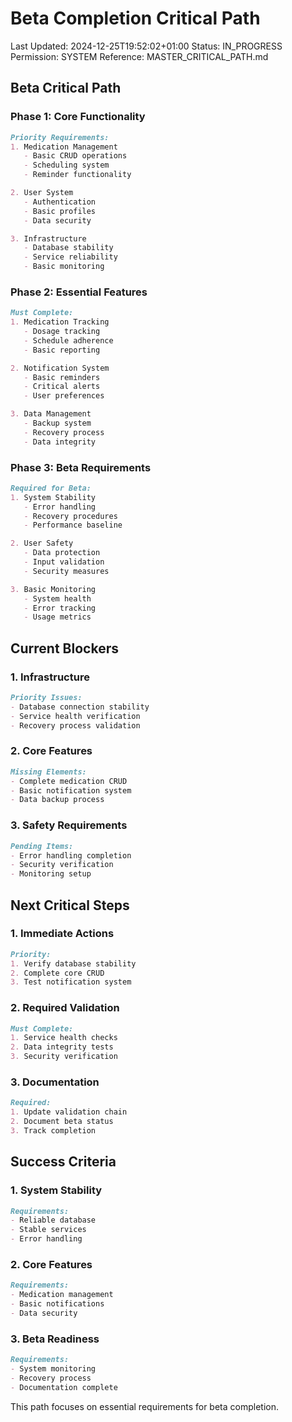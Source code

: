 # Beta Completion Critical Path
Last Updated: 2024-12-25T19:52:02+01:00
Status: IN_PROGRESS
Permission: SYSTEM
Reference: MASTER_CRITICAL_PATH.md

## Beta Critical Path

### Phase 1: Core Functionality
```markdown
Priority Requirements:
1. Medication Management
   - Basic CRUD operations
   - Scheduling system
   - Reminder functionality

2. User System
   - Authentication
   - Basic profiles
   - Data security

3. Infrastructure
   - Database stability
   - Service reliability
   - Basic monitoring
```

### Phase 2: Essential Features
```markdown
Must Complete:
1. Medication Tracking
   - Dosage tracking
   - Schedule adherence
   - Basic reporting

2. Notification System
   - Basic reminders
   - Critical alerts
   - User preferences

3. Data Management
   - Backup system
   - Recovery process
   - Data integrity
```

### Phase 3: Beta Requirements
```markdown
Required for Beta:
1. System Stability
   - Error handling
   - Recovery procedures
   - Performance baseline

2. User Safety
   - Data protection
   - Input validation
   - Security measures

3. Basic Monitoring
   - System health
   - Error tracking
   - Usage metrics
```

## Current Blockers

### 1. Infrastructure
```markdown
Priority Issues:
- Database connection stability
- Service health verification
- Recovery process validation
```

### 2. Core Features
```markdown
Missing Elements:
- Complete medication CRUD
- Basic notification system
- Data backup process
```

### 3. Safety Requirements
```markdown
Pending Items:
- Error handling completion
- Security verification
- Monitoring setup
```

## Next Critical Steps

### 1. Immediate Actions
```markdown
Priority:
1. Verify database stability
2. Complete core CRUD
3. Test notification system
```

### 2. Required Validation
```markdown
Must Complete:
1. Service health checks
2. Data integrity tests
3. Security verification
```

### 3. Documentation
```markdown
Required:
1. Update validation chain
2. Document beta status
3. Track completion
```

## Success Criteria

### 1. System Stability
```markdown
Requirements:
- Reliable database
- Stable services
- Error handling
```

### 2. Core Features
```markdown
Requirements:
- Medication management
- Basic notifications
- Data security
```

### 3. Beta Readiness
```markdown
Requirements:
- System monitoring
- Recovery process
- Documentation complete
```

This path focuses on essential requirements for beta completion.
